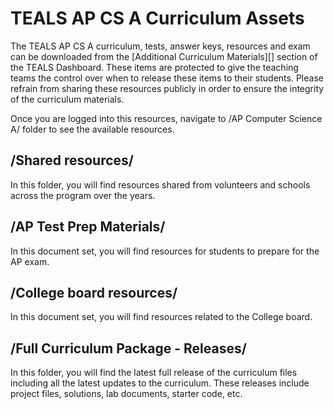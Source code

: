 # TEALS AP CS A Curriculum Assets

The TEALS AP CS A curriculum, tests, answer keys, resources and exam can be downloaded from the [Additional Curriculum Materials][]
section of the TEALS Dashboard. These items are protected to give the teaching teams the control over when to release these items to their students. Please refrain from sharing these resources publicly in order to ensure the integrity of the curriculum materials.

Once you are logged into this resources, navigate to /AP Computer Science A/ folder to see the available resources.

## /Shared resources/

In this folder, you will find resources shared from volunteers and schools across the program over the years.

## /AP Test Prep Materials/

In this document set, you will find resources for students to prepare for the AP exam.

## /College board resources/

In this document set, you will find resources related to the College board.

## /Full Curriculum Package - Releases/

In this folder, you will find the latest full release of the curriculum files including all the latest updates to the curriculum. These releases include project files, solutions, lab documents, starter code, etc.
